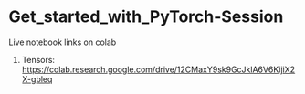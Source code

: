 # Get_started_with_PyTorch-Session
Live notebook links on colab
1. Tensors: https://colab.research.google.com/drive/12CMaxY9sk9GcJklA6V6KijiX2X-gbleq

